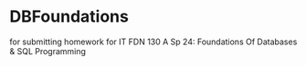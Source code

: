 # DBFoundations
for submitting homework for IT FDN 130 A Sp 24: Foundations Of Databases &amp; SQL Programming
